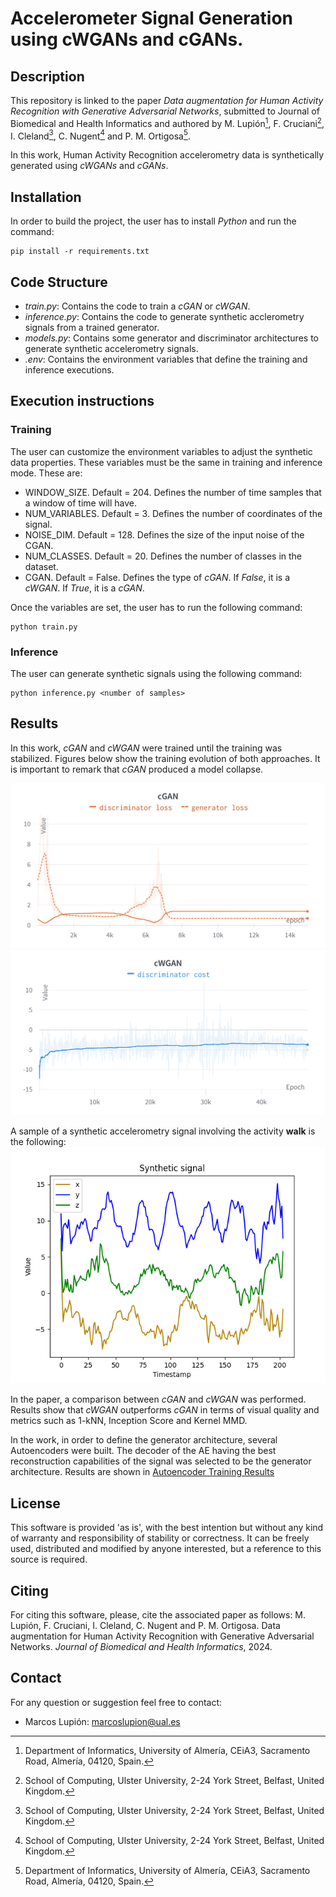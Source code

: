 # Accelerometer Signal Generation using cWGANs and cGANs.

## Description
This repository is linked to the paper _Data augmentation for Human Activity Recognition with Generative Adversarial Networks_, submitted to Journal of Biomedical and Health Informatics and authored by M. Lupión[^1], F. Cruciani[^2], I. Cleland[^2], C. Nugent[^2] and P. M. Ortigosa[^1].

[^1]: Department of Informatics, University of Almerı́a, CEiA3, Sacramento Road, Almerı́a, 04120, Spain.
[^2]: School of Computing, Ulster University, 2-24 York Street, Belfast, United Kingdom. 

In this work, Human Activity Recognition accelerometry data is synthetically generated using _cWGANs_ and _cGANs_.

## Installation

In order to build the project, the user has to install *Python* and run the command:
```
pip install -r requirements.txt
```

## Code Structure
 - _train.py_: Contains the code to train a _cGAN_ or _cWGAN_. 
 - _inference.py_: Contains the code to generate synthetic acclerometry signals from a trained generator. 
 - _models.py_: Contains some generator and discriminator architectures to generate synthetic accelerometry signals. 
 - _.env_: Contains the environment variables that define the training and inference executions. 

## Execution instructions

### Training

The user can customize the environment variables to adjust the synthetic data properties. These variables must be the same in training and inference mode. These are:
- WINDOW_SIZE. Default = 204. Defines the number of time samples that a window of time will have. 
- NUM_VARIABLES. Default = 3. Defines the number of coordinates of the signal. 
- NOISE_DIM. Default = 128. Defines the size of the input noise of the CGAN.
- NUM_CLASSES. Default = 20. Defines the number of classes in the dataset.
- CGAN. Default = False. Defines the type of *cGAN*. If *False*, it is a *cWGAN*. If *True*, it is a *cGAN*.


Once the variables are set, the user has to run the following command:
```
python train.py
```

### Inference
The user can generate synthetic signals using the following command:
```
python inference.py <number of samples>
```

## Results

In this work, *cGAN* and *cWGAN* were trained until the training was stabilized. Figures below show the training evolution of both approaches. It is important to remark that *cGAN* produced a model collapse. 

![cGAN training](./images/Results_1_cGAN.png)
![cWGAN training](./images/Results_1_cWGAN.png)
 
A sample of a  synthetic accelerometry signal involving the activity **walk** is the following:
![synthetic activity walk](./images/Results_1_signals_synthetic.png)

In the paper, a comparison between *cGAN* and *cWGAN* was performed. Results show that *cWGAN* outperforms *cGAN* in terms of visual quality and metrics such as 1-kNN, Inception Score and Kernel MMD. 

In the work, in order to define the generator architecture, several Autoencoders were built. The decoder of the AE having the best reconstruction capabilities of the signal was selected to be the generator architecture. Results are shown in [Autoencoder Training Results](autoencoder_results.md)

## License
This software is provided 'as is', with the best intention but without any kind of warranty and responsibility of stability or correctness. It can be freely used, distributed and modified by anyone interested, but a reference to this source is required.

## Citing
For citing this software, please, cite the associated paper as follows: M. Lupión, F. Cruciani, I. Cleland, C. Nugent and P. M. Ortigosa. Data augmentation for Human Activity Recognition with Generative Adversarial Networks. _Journal of Biomedical and Health Informatics_, 2024.

## Contact
For any question or suggestion feel free to contact:

- Marcos Lupión: [marcoslupion@ual.es](marcoslupion@ual.es)